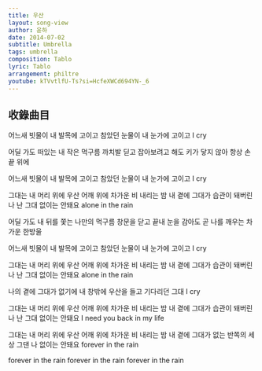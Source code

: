 ```yaml
---
title: 우산
layout: song-view
author: 윤하
date: 2014-07-02
subtitle: Umbrella
tags: umbrella
composition: Tablo
lyric: Tablo
arrangement: philtre
youtube: kTVvtlfU-Ts?si=HcfeXWCd694YN-_6
---
```


## 收錄曲目

어느새 빗물이 내 발목에 고이고
참았던 눈물이 내 눈가에 고이고
I cry

어딜 가도 떠있는 내 작은 먹구름
까치발 딛고 잡아보려고 해도
키가 닿지 않아 항상 손끝 위에

어느새 빗물이 내 발목에 고이고
참았던 눈물이 내 눈가에 고이고
I cry

그대는 내 머리 위에 우산
어깨 위에 차가운 비 내리는 밤
내 곁에 그대가 습관이 돼버린 나
난 그대 없이는 안돼요
alone in the rain

어딜 가도 내 뒤를 쫓는 나만의 먹구름
창문을 닫고 끝내 눈을 감아도
곧 나를 깨우는 차가운 한방울

어느새 빗물이 내 발목에 고이고
참았던 눈물이 내 눈가에 고이고
I cry

그대는 내 머리 위에 우산
어깨 위에 차가운 비 내리는 밤
내 곁에 그대가 습관이 돼버린 나
난 그대 없이는 안돼요
alone in the rain

나의 곁에 그대가 없기에
내 창밖에 우산을 들고 기다리던 그대
I cry

그대는 내 머리 위에 우산
어깨 위에 차가운 비 내리는 밤
내 곁에 그대가 습관이 돼버린 나
난 그대 없이는 안돼요
I need you back in my life

그대는 내 머리 위에 우산
어깨 위에 차가운 비 내리는 밤
내 곁에 그대가 없는 반쪽의 세상
그댄 나 없이는 안돼요
forever in the rain

forever in the rain
forever in the rain
forever in the rain
